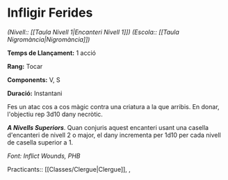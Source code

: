 # Infligir Ferides

*(Nivell:: [[Taula Nivell 1|Encanteri Nivell 1]]) (Escola:: [[Taula Nigromància|Nigromància]])*

**Temps de Llançament:** 1 acció

**Rang:** Tocar

**Components:** V, S

**Duració:** Instantani

Fes un atac cos a cos màgic contra una criatura a la que arribis. En donar, l'objectiu rep 3d10 dany necròtic.

***A Nivells Superiors***. Quan conjuris aquest encanteri usant una casella d'encanteri de nivell 2 o major, el dany incrementa per 1d10 per cada nivell de casella superior a 1.


*Font: Inflict Wounds, PHB*



Practicants:: [[Classes/Clergue|Clergue]], ,
